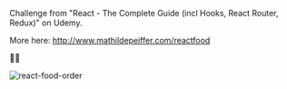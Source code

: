 Challenge from "React - The Complete Guide (incl Hooks, React Router, Redux)" on Udemy.

More here: http://www.mathildepeiffer.com/reactfood

🌮🌭

![react-food-order](https://user-images.githubusercontent.com/86634734/136152715-53ce11dc-074a-4ac8-a8dd-ce0151956eb7.png)


